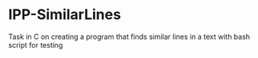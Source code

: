 # IPP-SimilarLines
Task in C on creating a program that finds similar lines in a text with bash script for testing
